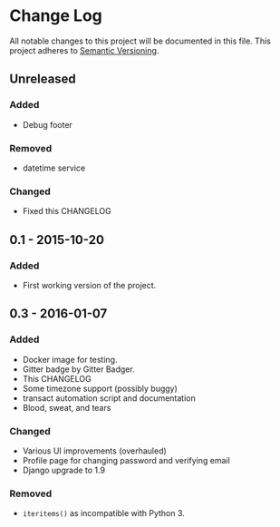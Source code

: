# Change Log
All notable changes to this project will be documented in this file.
This project adheres to [Semantic Versioning](http://semver.org/).

## Unreleased
### Added
- Debug footer

### Removed
- datetime service

### Changed
- Fixed this CHANGELOG

## 0.1 - 2015-10-20
### Added
- First working version of the project.

## 0.3 - 2016-01-07
### Added
- Docker image for testing.
- Gitter badge by Gitter Badger.
- This CHANGELOG
- Some timezone support (possibly buggy)
- transact automation script and documentation
- Blood, sweat, and tears

### Changed
- Various UI improvements (overhauled)
- Profile page for changing password and verifying email
- Django upgrade to 1.9

### Removed
- `iteritems()` as incompatible with Python 3.

[Unreleased]: https://github.com/arecker/bennedetto/compare/v0.3...HEAD

